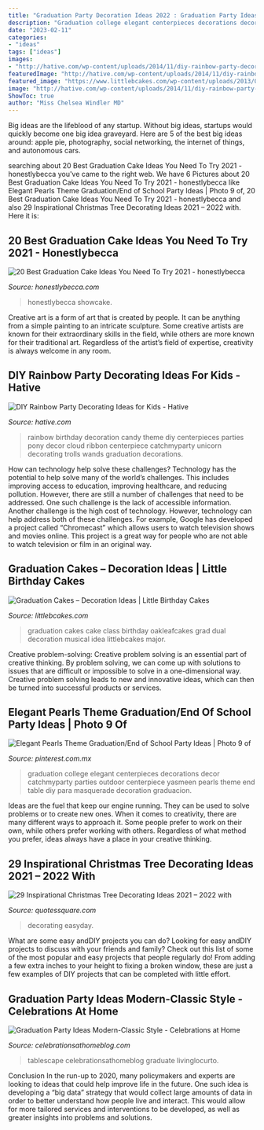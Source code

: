 ```yaml
---
title: "Graduation Party Decoration Ideas 2022 : Graduation Party Ideas Modern-classic Style"
description: "Graduation college elegant centerpieces decorations decor catchmyparty parties outdoor centerpiece yasmeen pearls theme end table diy para masquerade decoration graduacion"
date: "2023-02-11"
categories:
- "ideas"
tags: ["ideas"]
images:
- "http://hative.com/wp-content/uploads/2014/11/diy-rainbow-party-decorating-ideas/4-candy-decoration.jpg"
featuredImage: "http://hative.com/wp-content/uploads/2014/11/diy-rainbow-party-decorating-ideas/4-candy-decoration.jpg"
featured_image: "https://www.littlebcakes.com/wp-content/uploads/2013/08/Cakes-For-Graduation.jpg"
image: "http://hative.com/wp-content/uploads/2014/11/diy-rainbow-party-decorating-ideas/4-candy-decoration.jpg"
ShowToc: true
author: "Miss Chelsea Windler MD"
---
```



Big ideas are the lifeblood of any startup. Without big ideas, startups would quickly become one big idea graveyard. Here are 5 of the best big ideas around: apple pie, photography, social networking, the internet of things, and autonomous cars.

	

		
searching about 20 Best Graduation Cake Ideas You Need To Try 2021 - honestlybecca you've came to the right web. We have 6 Pictures about 20 Best Graduation Cake Ideas You Need To Try 2021 - honestlybecca like Elegant Pearls Theme Graduation/End of School Party Ideas | Photo 9 of, 20 Best Graduation Cake Ideas You Need To Try 2021 - honestlybecca and also 29 Inspirational Christmas Tree Decorating Ideas 2021 – 2022 with. Here it is:
		
    
## 20 Best Graduation Cake Ideas You Need To Try 2021 - Honestlybecca

<img loading=lazy src="https://honestlybecca.com/wp-content/uploads/2021/04/C03AB0CD-0EEE-4F25-879F-E9AEF867DFCE-683x1024.jpg" onerror="this.onerror=null;this.src='https://tse2.mm.bing.net/th?id=OIP.r4KfzYltbNEVvot_KfoNtgHaLG&amp;pid=15.1';" alt="20 Best Graduation Cake Ideas You Need To Try 2021 - honestlybecca">

_Source: honestlybecca.com_

>honestlybecca showcake. 

	

Creative art is a form of art that is created by people. It can be anything from a simple painting to an intricate sculpture. Some creative artists are known for their extraordinary skills in the field, while others are more known for their traditional art. Regardless of the artist’s field of expertise, creativity is always welcome in any room.

    
## DIY Rainbow Party Decorating Ideas For Kids - Hative

<img loading=lazy src="http://hative.com/wp-content/uploads/2014/11/diy-rainbow-party-decorating-ideas/4-candy-decoration.jpg" onerror="this.onerror=null;this.src='https://tse4.mm.bing.net/th?id=OIP.GfTxgQhCKywEmuWykiSTCAHaLG&amp;pid=15.1';" alt="DIY Rainbow Party Decorating Ideas for Kids - Hative">

_Source: hative.com_

>rainbow birthday decoration candy theme diy centerpieces parties pony decor cloud ribbon centerpiece catchmyparty unicorn decorating trolls wands graduation decorations. 

	

How can technology help solve these challenges?
Technology has the potential to help solve many of the world’s challenges. This includes improving access to education, improving healthcare, and reducing pollution. However, there are still a number of challenges that need to be addressed. One such challenge is the lack of accessible information. Another challenge is the high cost of technology. However, technology can help address both of these challenges. For example, Google has developed a project called “Chromecast” which allows users to watch television shows and movies online. This project is a great way for people who are not able to watch television or film in an original way.

    
## Graduation Cakes – Decoration Ideas | Little Birthday Cakes

<img loading=lazy src="https://www.littlebcakes.com/wp-content/uploads/2013/08/Cakes-For-Graduation.jpg" onerror="this.onerror=null;this.src='https://tse4.mm.bing.net/th?id=OIP.Lp5OrY45FJ_s9c-mjiQxxQHaIY&amp;pid=15.1';" alt="Graduation Cakes – Decoration Ideas | Little Birthday Cakes">

_Source: littlebcakes.com_

>graduation cakes cake class birthday oakleafcakes grad dual decoration musical idea littlebcakes major. 

	

Creative problem-solving:
Creative problem solving is an essential part of creative thinking. By problem solving, we can come up with solutions to issues that are difficult or impossible to solve in a one-dimensional way. Creative problem solving leads to new and innovative ideas, which can then be turned into successful products or services.

    
## Elegant Pearls Theme Graduation/End Of School Party Ideas | Photo 9 Of

<img loading=lazy src="https://i.pinimg.com/736x/c5/9f/07/c59f07b5a34e1f7481edf66058c89f1c.jpg" onerror="this.onerror=null;this.src='https://tse3.mm.bing.net/th?id=OIP.z7phlv_D0ttuksSPKoL0mgHaJ3&amp;pid=15.1';" alt="Elegant Pearls Theme Graduation/End of School Party Ideas | Photo 9 of">

_Source: pinterest.com.mx_

>graduation college elegant centerpieces decorations decor catchmyparty parties outdoor centerpiece yasmeen pearls theme end table diy para masquerade decoration graduacion. 

	

Ideas are the fuel that keep our engine running. They can be used to solve problems or to create new ones. When it comes to creativity, there are many different ways to approach it. Some people prefer to work on their own, while others prefer working with others. Regardless of what method you prefer, ideas always have a place in your creative thinking.

    
## 29 Inspirational Christmas Tree Decorating Ideas 2021 – 2022 With

<img loading=lazy src="https://quotessquare.com/events/wp-content/uploads/2015/11/christmas-tree-decorating-ideas-2016-764x1024.jpg" onerror="this.onerror=null;this.src='https://tse4.mm.bing.net/th?id=OIP.Zc2aVyvoYNSdaBhom0QYEQHaJ7&amp;pid=15.1';" alt="29 Inspirational Christmas Tree Decorating Ideas 2021 – 2022 with">

_Source: quotessquare.com_

>decorating easyday. 

	

What are some easy andDIY projects you can do?
Looking for easy andDIY projects to discuss with your friends and family? Check out this list of some of the most popular and easy projects that people regularly do! From adding a few extra inches to your height to fixing a broken window, these are just a few examples of DIY projects that can be completed with little effort.

    
## Graduation Party Ideas Modern-Classic Style - Celebrations At Home

<img loading=lazy src="https://celebrationsathomeblog.com/wp-content/uploads/2014/03/graduation-party-tablescape.jpg" onerror="this.onerror=null;this.src='https://tse4.mm.bing.net/th?id=OIP.HjmufOgKCtRI--T0omSMgwHaKc&amp;pid=15.1';" alt="Graduation Party Ideas Modern-Classic Style - Celebrations at Home">

_Source: celebrationsathomeblog.com_

>tablescape celebrationsathomeblog graduate livinglocurto. 

	

Conclusion
In the run-up to 2020, many policymakers and experts are looking to ideas that could help improve life in the future. One such idea is developing a “big data” strategy that would collect large amounts of data in order to better understand how people live and interact. This would allow for more tailored services and interventions to be developed, as well as greater insights into problems and solutions.


